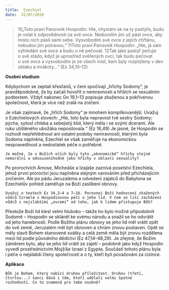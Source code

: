 ```yaml
---
title:  Ezechiel
date:  31/07/2019
---
```


> <p></p>
> 10„Toto praví Panovník Hospodin: Hle, chystám se na ty pastýře, budu je volat k odpovědnosti za své ovce. Nedovolím jim už pást ovce, aby místo nich pásli sami sebe. Vysvobodím své ovce z jejich chřtánu, nebudou jim potravou.“ 11Toto praví Panovník Hospodin: „Hle, já sám vyhledám své ovce a budu o ně pečovat. 12Tak jako pastýř pečuje o své stádo, když je uprostřed svěřených ovcí, tak budu pečovat o své ovce a vysvobodím je ze všech míst, kam byly rozptýleny v den oblaku a mrákoty…“ (Ez 34,10–12)

**Osobní studium**

Kdybychom se zeptali křesťanů, v čem spočívají „hříchy Sodomy“, je pravděpodobné, že by začali hovořit o nemravnosti a hříších se se­xuál­ním podtextem. Vždyť nakonec Gn 19,1–13 popisuje zkaženou a pokřivenou společnost, která je více než zralá na zničení.

Je však zajímavé, že „hřích Sodomy“ je mnohem komplikovanější. Uvažuj o Ezechielo­vých slovech: „Hle, toto byla nepravost tvé sestry Sodomy; pýcha, sytost chleba a sebejistý klid, který měla i se svými dcerami. Ale ruku utištěného ubožáka neposilovala.“ (Ez 16,49) Je jasné, že Hospodin se rozhodl nepřehlédnout ani ostatní podoby nemravnosti, kterými byla Sodoma naplněna, Ezechiel se však zaměřuje na ekonomickou nespravedlnost a nedostatek péče o potřebné.

`Je možné, že v Božích očích byly tyto „ekonomické“ hříchy stejně nemorální a odsouzeníhodné jako hříchy v oblasti sexuality?`

Po proroctvích Ámose, Micheáše a Izajáše zaznívá poselství Ezechiela, jehož první proroctví jsou naplněna stejným varováním před přicházejícím zničením. Ale po pádu Jeruzaléma a odvedení zajatců do Babylona se Ezechielův pohled zaměřuje na Boží zaslíbení obnovy.

`Uvažuj o textech Ez 34,2–4 a 7–16. Porovnej Boží hodnocení zkažených vůdců Izraele s Hospodinovou péčí o jeho lid. V čem se liší zacházení vůdců s nejslabšími „ovcemi“ od toho, jak k lidem přistupuje Bůh?`

Přestože Boží lid klesl velmi hluboko – tak­že ho bylo možné připodobnit Sodomě – Hospodin se skláněl ke svému národu a snažil se ho odvrátit od jeho hanebností. Podle Božího plánu obnovy se jeho lid měl vrátit zpět do své země, Jeruzalém měl být obnoven a chrám znovu postaven. Opět se měly slavit Bohem stanovené svátky a celá země měla být znovu rozdělena mezi lid podle původního dědictví (Ez 47,14–48,29). Je zřejmé, že Božím záměrem bylo, aby se jeho lid vrátil ze zajetí – podobně jako když Hospodin vyvedl prostřednictvím Mojžíše Izrael z Egypta. Součástí tohoto plánu byla i péče o nejslabší členy společností a o ty, kteří byli považováni za cizince.

**Aplikace**

`Bůh je Bohem, který nabízí druhou příležitost. Druhou (třetí, čtvrtou...) šanci dává i těm, kteří udělali velmi špatné rozhodnutí. Co to znamená pro tebe osobně?`